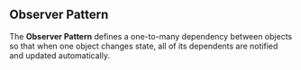 ## Observer Pattern

The **Observer Pattern** defines a one-to-many dependency between
objects so that when one object changes state, all of its dependents 
are notified and updated automatically. 